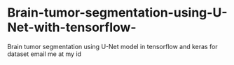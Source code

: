 # Brain-tumor-segmentation-using-U-Net-with-tensorflow-
Brain tumor segmentation using U-Net model in tensorflow and keras
for dataset  email me at my id 
